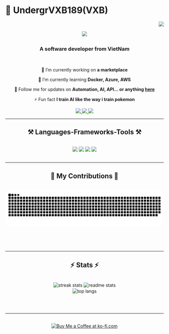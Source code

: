 # 🐧 UndergrVXB189(VXB)

<img align="right" src="https://visitcount.itsvg.in/api?id=UndergrVXB189&label=Profile%20Views&color=11&pretty=false" />

<h1 align="center">
    <img src="https://readme-typing-svg.herokuapp.com/?font=Righteous&size=35&center=true&vCenter=true&width=500&height=70&duration=4000&color=68C2CE&lines=Hi+There!+👋;+I'm+VXB!;" />
</h1>

<h3 align="center">A software developer from VietNam</h3>

<br/>

<div align="center">
 
 🔭 I’m currently working on **a marketplace**
 
 🌱 I’m currently learning **Docker, Azure, AWS**

💬 Follow me for updates on **Automation, AI, API... or anything [here](https://github.com/UndergrVXB189?tab=followers)**

⚡ Fun fact **I train AI like the way i train pokemon**

 </div>
 
<div align="center"> 
  <a href="mailto:cocaicc189@gmail.com">
    <img src="https://img.shields.io/badge/Gmail-333333?style=for-the-badge&logo=gmail&logoColor=red" />
  </a>
  <a href="https://www.linkedin.com/in/undergrvxb189/" target="_blank">
    <img src="https://img.shields.io/badge/LinkedIn-0077B5?style=for-the-badge&logo=linkedin&logoColor=white" target="_blank" />
  </a>
  <a href="https://undergrvxb189.github.io/contact/" target="_blank">
     <img src="https://img.shields.io/badge/Portfolio-FF5722?style=for-the-badge&logo=todoist&logoColor=white" target="_blank" /> <!-- sqlite, safari, google-chrome are other good icon options -->
  </a>
</div>

 <hr/>
 
<h2 align="center">⚒️ Languages-Frameworks-Tools ⚒️</h2>
<br/>
<div align="center">
    <img src="https://skillicons.dev/icons?i=github,git,heroku,linkedin,wordpress,stackoverflow,azure,openstack,bitbucket,replit" />
    <img src="https://skillicons.dev/icons?i=docker,bots,postman,nginx,selenium,opencv,androidstudio,mysql,vscode,visualstudio" />
    <img src="https://skillicons.dev/icons?i=html,css,js,c,cpp,dotnet,go,arduino,rust,php" />
    <img src="https://skillicons.dev/icons?i=kali,linux,redhat,bash,ubuntu,windows,powershell,py,figma,nodejs" />
<br>
</div>

<br/>
<hr/>

<div align="center">
  <h2>🐍 My Contributions 🐍</h2>
  <br>
  <img alt="snake eating my contributions" src="https://raw.githubusercontent.com/salesp07/salesp07/output/github-contribution-grid-snake.svg" />
  
  <br/><br/><br/>
</div>

<hr/>

<h2 align="center">⚡ Stats ⚡</h2>
<br>
<div align=center>
  <img width=390 src="https://streak-stats.demolab.com/?user=UndergrVXB189&count_private=true&show_icons=true&theme=react&rank_icon=github&border_radius=10" alt="streak stats"/>
  <img width=390 src="https://github-readme-stats.vercel.app/api?username=UndergrVXB189&count_private=true&show_icons=true&theme=react&border_radius=10" alt="readme stats" />
  <br/>
  <img width=325 align="center" src="https://github-readme-stats-salesp07.vercel.app/api/top-langs/?username=UndergrVXB189&hide=HTML&langs_count=8&layout=compact&theme=react&border_radius=10&size_weight=0.5&count_weight=0.5&exclude_repo=github-readme-stats" alt="top langs" />
</div>

<br/><br/>

<hr/>

<br/>

<div align="center">
<a href='ko-fi.com/undergrvxb189' target='_blank'><img height='64' style='border:0px;height:64px;' src='https://storage.ko-fi.com/cdn/kofi1.png?v=3' border='0' alt='Buy Me a Coffee at ko-fi.com' /></a>
</div>

<br/>
